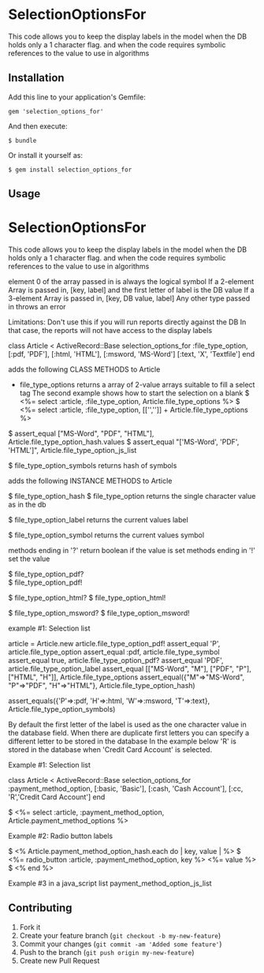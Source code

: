 # SelectionOptionsFor

This code allows you to keep the display labels in the model 
when the DB holds only a 1 character flag.
and when the code requires symbolic references to the value to use in algorithms

## Installation

Add this line to your application's Gemfile:

    gem 'selection_options_for'

And then execute:

    $ bundle

Or install it yourself as:

    $ gem install selection_options_for

## Usage


SelectionOptionsFor
===================

 This code allows you to keep the display labels in the model 
 when the DB holds only a 1 character flag.
 and when the code requires symbolic references to the value to use in algorithms

 element 0 of the array passed in is always the logical symbol
 If a 2-element Array is passed in, [key, label] and the first letter of label is the DB value
 If a 3-element Array is passed in, [key, DB value, label] 
 Any other type passed in throws an error

 Limitations: Don't use this if you will run reports directly against the DB 
 In that case, the reports will not have access to the display labels


class Article < ActiveRecord::Base
        selection_options_for :file_type_option,
           [:pdf,    'PDF'],
           [:html,   'HTML'],
           [:msword, 'MS-Word']
           [:text,   'X', 'Textfile']
end

adds the following CLASS METHODS to Article

* file_type_options
  returns a array of 2-value arrays suitable to fill a select tag
  The second example shows how to start the selection on a blank
$  <%= select :article, :file_type_option, Article.file_type_options %>
$  <%= select :article, :file_type_option,  [['','']] + Article.file_type_options %>

$  assert_equal  ["MS-Word", "PDF", "HTML"],   Article.file_type_option_hash.values
$  assert_equal "['MS-Word', 'PDF', 'HTML']",  Article.file_type_option_js_list
 
$ file_type_option_symbols
  returns hash of symbols

adds the following INSTANCE METHODS to Article

$ file_type_option_hash
$ file_type_option
  returns the single character value as in the db

$ file_type_option_label
  returns the current values label

$ file_type_option_symbol
  returns the current values symbol

methods ending in '?' return boolean if the value is set
methods ending in '!' set the value
  
$ file_type_option_pdf?  
$ file_type_option_pdf! 

$ file_type_option_html?
$ file_type_option_html!

$ file_type_option_msword?
$ file_type_option_msword!

example #1: Selection list

  article = Article.new
  article.file_type_option_pdf!
  assert_equal 'P',   article.file_type_option
  assert_equal :pdf,  article.file_type_symbol
  assert_equal true,  article.file_type_option_pdf?
  assert_equal 'PDF', article.file_type_option_label
  assert_equal [["MS-Word", "M"], ["PDF", "P"], ["HTML", "H"]], 
               Article.file_type_options
  assert_equal({"M"=>"MS-Word", "P"=>"PDF", "H"=>"HTML"}, 
               Article.file_type_option_hash) 
  
  assert_equals({'P'=>:pdf, 'H'=>:html, 'W'=>:msword, 'T'=>:text},
                Article.file_type_option_symbols) 

By default the first letter of the label is used as the one character value 
in the database field.  When there are duplicate first letters
you can specify a different letter to be stored in the database
In the example below 'R' is stored in the database when
'Credit Card Account' is selected.

Example #1: Selection list

class Article < ActiveRecord::Base
 selection_options_for :payment_method_option,
     [:basic,  'Basic'],
     [:cash,   'Cash Account'],
     [:cc, 'R','Credit Card Account']
end

$ <%=  select :article, :payment_method_option, Article.payment_method_options %> 

Example #2: Radio button labels

$  <% Article.payment_method_option_hash.each do | key, value | %>
$    <%=  radio_button :article, :payment_method_option, key %> <%= value %><br />
$  <% end %>

Example #3 in a java_script list
    payment_method_option_js_list


## Contributing

1. Fork it
2. Create your feature branch (`git checkout -b my-new-feature`)
3. Commit your changes (`git commit -am 'Added some feature'`)
4. Push to the branch (`git push origin my-new-feature`)
5. Create new Pull Request
